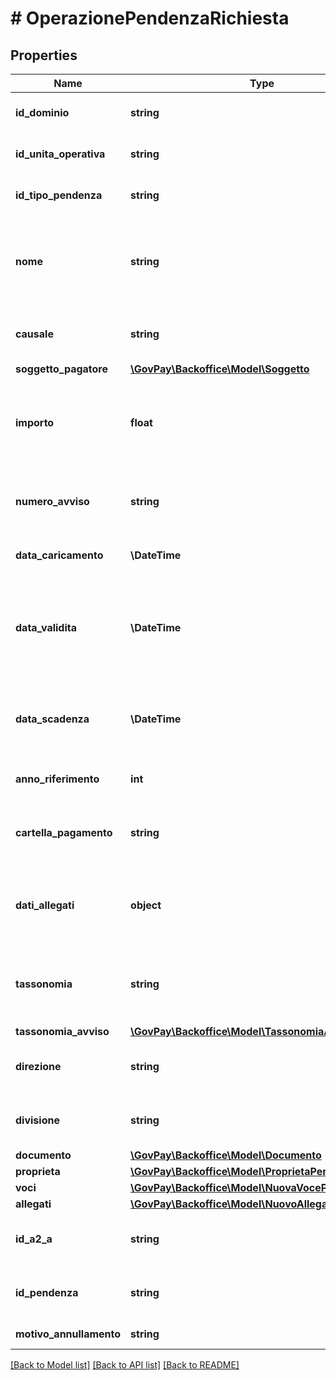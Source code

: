 # # OperazionePendenzaRichiesta

## Properties

Name | Type | Description | Notes
------------ | ------------- | ------------- | -------------
**id_dominio** | **string** | Identificativo del dominio creditore |
**id_unita_operativa** | **string** | Identificativo dell&#39;unita&#39; operativa | [optional]
**id_tipo_pendenza** | **string** | Identificativo della tipologia pendenza | [optional]
**nome** | **string** | Nome della pendenza da visualizzare sui portali di pagamento e console di gestione. | [optional]
**causale** | **string** | Descrizione da inserire nell&#39;avviso di pagamento |
**soggetto_pagatore** | [**\GovPay\Backoffice\Model\Soggetto**](Soggetto.md) |  | [optional]
**importo** | **float** | Importo della pendenza. Deve corrispondere alla somma delle singole voci. |
**numero_avviso** | **string** | Numero avviso, assegnato se pagabile da psp | [optional]
**data_caricamento** | **\DateTime** | Data di emissione della pendenza | [optional]
**data_validita** | **\DateTime** | Data di validita dei dati della pendenza, decorsa la quale la pendenza può subire variazioni. | [optional]
**data_scadenza** | **\DateTime** | Data di scadenza della pendenza, decorsa la quale non è più pagabile. | [optional]
**anno_riferimento** | **int** | Anno di riferimento della pendenza | [optional]
**cartella_pagamento** | **string** | Identificativo della cartella di pagamento a cui afferisce la pendenza | [optional]
**dati_allegati** | **object** | Dati applicativi allegati dal gestionale secondo un formato proprietario. | [optional]
**tassonomia** | **string** | Macro categoria della pendenza secondo la classificazione del creditore | [optional]
**tassonomia_avviso** | [**\GovPay\Backoffice\Model\TassonomiaAvviso**](TassonomiaAvviso.md) |  | [optional]
**direzione** | **string** | Identificativo della direzione interna all&#39;ente creditore | [optional]
**divisione** | **string** | Identificativo della divisione interna all&#39;ente creditore | [optional]
**documento** | [**\GovPay\Backoffice\Model\Documento**](Documento.md) |  | [optional]
**proprieta** | [**\GovPay\Backoffice\Model\ProprietaPendenza**](ProprietaPendenza.md) |  | [optional]
**voci** | [**\GovPay\Backoffice\Model\NuovaVocePendenza[]**](NuovaVocePendenza.md) |  |
**allegati** | [**\GovPay\Backoffice\Model\NuovoAllegatoPendenza[]**](NuovoAllegatoPendenza.md) |  | [optional]
**id_a2_a** | **string** | Identificativo del gestionale responsabile della pendenza |
**id_pendenza** | **string** | Identificativo della pendenza nel gestionale responsabile |
**motivo_annullamento** | **string** | Descrizione dell&#39;operazione |

[[Back to Model list]](../../README.md#models) [[Back to API list]](../../README.md#endpoints) [[Back to README]](../../README.md)
